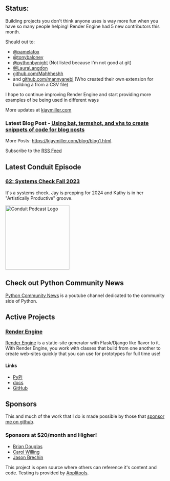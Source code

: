 ## Status:
<p>Building projects you don't think anyone uses is way more fun when you have so many people helping! Render Engine had 5 new contributors this month.</p>

<p>Should out to:</p>

<ul>
<li><a href="https://fosstodon.org/@pamelafox">@pamelafox</a> </li>
<li><a href="https://fosstodon.org/@tonybaloney">@tonybaloney</a></li>
<li><a href="https://fosstodon.org/@pythonbynight">@pythonbynight</a> (Not listed because I'm not good at git)</li>
<li><a href="https://hachyderm.io/@LauraLangdon">@LauraLangdon</a> </li>
<li><a href="https://github.com/Mahheshh">github.com/Mahhheshh</a></li>
<li>and <a href="https://github.com/mannyanebi">github.com/mannyanebi</a> (Who created their own extension for building a from a CSV file)</li>
</ul>

<p>I hope to continue improving Render Engine and start providing more examples of be being used in different ways</p>

More updates at [kjaymiller.com](https://kjaymiller.com/microblog/microblog)

### Latest Blog Post - [Using bat, termshot, and vhs to create snippets of code for blog posts](https://kjaymiller.com/blog/using-bat-termshot-and-vhs-to-create-snippets-of-code-for-blog-posts.html)

More Posts: <https://kjaymiller.com/blog/blog1.html>.

Subscribe to the [RSS Feed](https://kjaymiller.com/allposts.rss)


## Latest Conduit Episode
### [62: Systems Check Fall 2023](http://relay.fm/conduit/62)
It's a systems check. Jay is prepping for 2024 and Kathy is in her "Artistically Productive" groove.

<img src="https://kjaymiller.s3-us-west-2.amazonaws.com/images/conduit_artwork.png" height="200" width="200" alt="Conduit Podcast Logo"/>

## Check out Python Community News
[Python Community News](https://youtube.com/@pycommunitynews) is a youtube channel dedicated to the community side of Python.

## Active Projects

### [Render Engine]
[Render Engine] is a static-site generator with Flask/Django like flavor to it.
With Render Engine, you work with classes that build from one another to create
web-sites quickly that you can use for prototypes for full time use!

#### Links
- [PyPI](https://pypi.org/project/render-engine)
- [docs](https://render-engine.readthedocs.io)
- [GitHub](https://github.com/kjaymiller/render_engine)

## Sponsors
This and much of the work that I do is made possible by those that [sponsor me
on github](https://github.com/sponsors/kjaymiller).

### Sponsors at $20/month and Higher!
- [Brian Douglas](https://github.com/bdougie)
- [Carol Willing](https://github.com/willingc)
- [Jason Brechin](https://github.com/brechin)


This project is open source where others can reference it's content and code. Testing is provided by [Applitools](https://www.applitools.com/).


[Render Engine]: https://render-engine.readthedocs.io